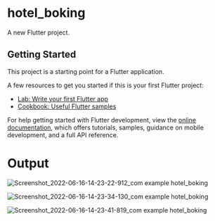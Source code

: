 # hotel_boking

A new Flutter project.

## Getting Started

This project is a starting point for a Flutter application.

A few resources to get you started if this is your first Flutter project:

- [Lab: Write your first Flutter app](https://docs.flutter.dev/get-started/codelab)
- [Cookbook: Useful Flutter samples](https://docs.flutter.dev/cookbook)

For help getting started with Flutter development, view the
[online documentation](https://docs.flutter.dev/), which offers tutorials,
samples, guidance on mobile development, and a full API reference.

# Output
![Screenshot_2022-06-16-14-23-22-912_com example hotel_boking](https://user-images.githubusercontent.com/68147262/174027580-6ce0e4f3-e337-4a1f-8fe2-9d93e8a7a829.jpg)

![Screenshot_2022-06-16-14-23-34-130_com example hotel_boking](https://user-images.githubusercontent.com/68147262/174027604-cc51d8b6-8f5f-4dc4-afa9-def4b3a7a96e.jpg)

![Screenshot_2022-06-16-14-23-41-819_com example hotel_boking](https://user-images.githubusercontent.com/68147262/174027629-80d15f69-ddf9-49e7-81b6-54a1c1f8c1c6.jpg)

